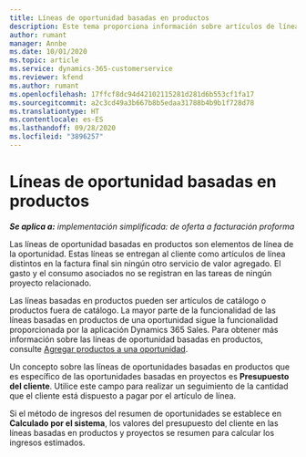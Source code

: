 ```yaml
---
title: Líneas de oportunidad basadas en productos
description: Este tema proporciona información sobre artículos de líneas de oportunidades basadas en proyectos en Project Operations.
author: rumant
manager: Annbe
ms.date: 10/01/2020
ms.topic: article
ms.service: dynamics-365-customerservice
ms.reviewer: kfend
ms.author: rumant
ms.openlocfilehash: 17ffcf8dc94d42102115281d281d6b553cf1fa17
ms.sourcegitcommit: a2c3cd49a3b667b8b5edaa31788b4b9b1f728d78
ms.translationtype: HT
ms.contentlocale: es-ES
ms.lasthandoff: 09/28/2020
ms.locfileid: "3896257"
---
```

# <a name="product-based-opportunity-lines"></a>Líneas de oportunidad basadas en productos

_**Se aplica a:** implementación simplificada: de oferta a facturación proforma_

Las líneas de oportunidad basadas en productos son elementos de línea de la oportunidad. Estas líneas se entregan al cliente como artículos de línea distintos en la factura final sin ningún otro servicio de valor agregado. El gasto y el consumo asociados no se registran en las tareas de ningún proyecto relacionado.

Las líneas basadas en productos pueden ser artículos de catálogo o productos fuera de catálogo. La mayor parte de la funcionalidad de las líneas basadas en productos de una oportunidad sigue la funcionalidad proporcionada por la aplicación Dynamics 365 Sales. Para obtener más información sobre las líneas de oportunidad basadas en productos, consulte [Agregar productos a una oportunidad](https://docs.microsoft.com/dynamics365/sales-enterprise/add-products-opportunity).

Un concepto sobre las líneas de oportunidades basadas en productos que es específico de las oportunidades basadas en proyectos es **Presupuesto del cliente**. Utilice este campo para realizar un seguimiento de la cantidad que el cliente está dispuesto a pagar por el artículo de línea.

Si el método de ingresos del resumen de oportunidades se establece en **Calculado por el sistema**, los valores del presupuesto del cliente en las líneas basadas en productos y proyectos se resumen para calcular los ingresos estimados.
